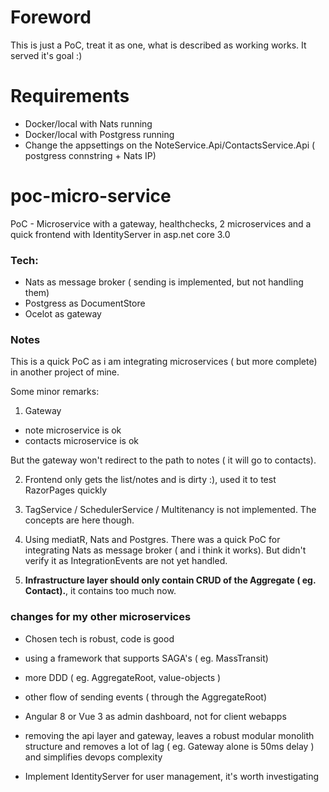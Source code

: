 # Foreword

This is just a PoC, treat it as one, what is described as working works. It served it's goal :)

# Requirements
- Docker/local with Nats running
- Docker/local with Postgress running 
- Change the appsettings on the NoteService.Api/ContactsService.Api ( postgress connstring + Nats IP)

# poc-micro-service
PoC - Microservice with a gateway, healthchecks, 2 microservices and a quick frontend with IdentityServer in asp.net core 3.0

### Tech: 

- Nats as message broker ( sending is implemented, but not handling them) 
- Postgress as DocumentStore
- Ocelot as gateway

### Notes

This is a quick PoC as i am integrating microservices ( but more complete) in another project of mine.

Some minor remarks:

1. Gateway

- note microservice is ok
- contacts microservice is ok

But the gateway won't redirect to the path to notes ( it will go to contacts).

2. Frontend only gets the list/notes and is dirty :), used it to test RazorPages quickly

3. TagService / SchedulerService / Multitenancy is not implemented. The concepts are here though.

4. Using mediatR, Nats and Postgres. There was a quick PoC for integrating Nats as message broker ( and i think it works). But didn't verify it as IntegrationEvents are not yet handled.

5. **Infrastructure layer should only contain CRUD of the Aggregate ( eg. Contact).**, it contains too much now.

### changes for my other microservices

- Chosen tech is robust, code is good

- using a framework that supports SAGA's ( eg. MassTransit)

- more DDD ( eg. AggregateRoot, value-objects )

- other flow of sending events ( through the AggregateRoot)

- Angular 8 or Vue 3 as admin dashboard, not for client webapps

- removing the api layer and gateway, leaves a robust modular monolith structure and removes a lot of lag ( eg. Gateway alone is 50ms delay ) and simplifies devops complexity

- Implement IdentityServer for user management, it's worth investigating


